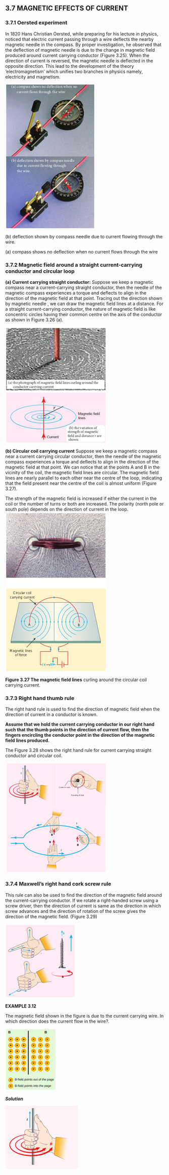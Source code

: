 ## 3.7 MAGNETIC EFFECTS OF CURRENT

### 3.7.1 Oersted experiment

In 1820 Hans Christian Oersted, while preparing for his lecture in physics, noticed that electric current passing through a wire deflects the nearby magnetic needle in the compass. By proper investigation, he observed that the deflection of magnetic needle is due to the change in magnetic field produced around current carrying conductor (Figure 3.25). When the direction of current is reversed, the magnetic needle is deflected in the opposite direction. This lead to the development of the theory ‘electromagnetism’ which unifies two branches in physics namely, electricity and magnetism.

![Oersted’s experiment - current carrying wire and deflection of magnetic needle](3.25.png)

(b) deflection shown by compass needle due to current flowing through the wire.

(a) compass shows no deflection when no current flows through the wire

### 3.7.2 Magnetic field around a straight current-carrying conductor and circular loop

**(a) Current carrying straight conductor:**
Suppose we keep a magnetic compass near a current-carrying straight conductor, then the needle of the magnetic compass experiences a torque and deflects to align in the direction of the magnetic field at that point. Tracing out the direction shown by magnetic needle , we can draw the magnetic field lines at a distance. For a straight current-carrying conductor, the nature of magnetic field is like concentric circles having their common centre on the axis of the conductor as shown in Figure 3.26 (a).

![Figure 3.26 Magnetic field lines around straight, long wire carrying current ](3.26.png)

**(b) Circular coil carrying current**
Suppose we keep a magnetic compass near a current carrying circular conductor, then the needle of the magnetic compass experiences a torque and deflects to align in the direction of the magnetic field at that point. We can notice that at the points A and B in the vicinity of the coil, the magnetic field lines are circular. The magnetic field lines are nearly parallel to each other near the centre of the loop, indicating that the field present near the centre of the coil is almost uniform (Figure 3.27).

The strength of the magnetic field is increased if either the current in the coil or the number of turns or both are increased. The polarity (north pole or south pole) depends on the direction of current in the loop.
![](3.27.png)

**Figure 3.27 The magnetic field lines** curling around the circular coil carrying current.

### 3.7.3 Right hand thumb rule

The right hand rule is used to find the direction of magnetic field when the direction of current in a conductor is known.

**Assume that we hold the current carrying conductor in our right hand such that the thumb points in the direction of current flow, then the fingers encircling the conductor point in the direction of the magnetic field lines produced.**

The Figure 3.28 shows the right hand rule for current carrying straight conductor and circular coil.

![Right hand rule – straight conductor and circular loop](3.28.png)

### 3.7.4 Maxwell’s right hand cork screw rule

This rule can also be used to find the direction of the magnetic field around the current-carrying conductor. If we rotate a right-handed screw using a screw driver, then the direction of current is same as the direction in which screw advances and the direction of rotation of the screw gives the direction of the magnetic field. (Figure 3.29)

![Maxwell’s right hand cork screw rule](3.29.png)

**EXAMPLE 3.12**

The magnetic field shown in the figure is due to the current carrying wire. In which direction does the current flow in the wire?.

![](image1.png)

**_Solution_**

![Using right hand rule, current flows upwards.](image2.png)
